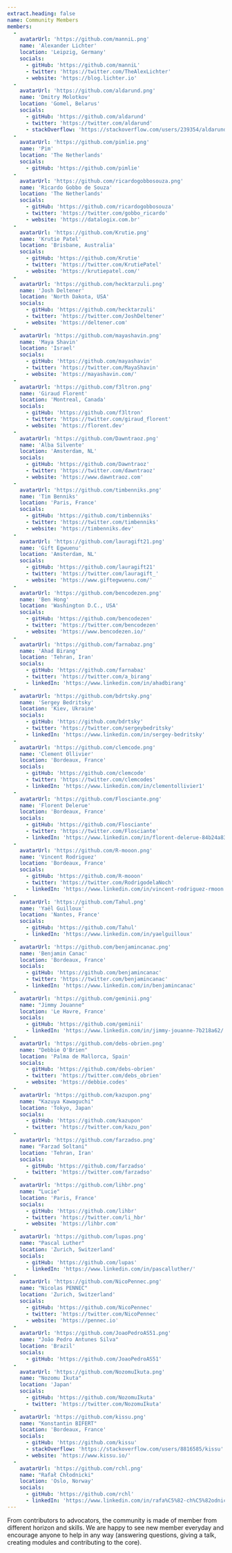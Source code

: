 ```yaml
---
extract.heading: false
name: Community Members
members:
  -
    avatarUrl: 'https://github.com/manniL.png'
    name: 'Alexander Lichter'
    location: 'Leipzig, Germany'
    socials:
      - gitHub: 'https://github.com/manniL'
      - twitter: 'https://twitter.com/TheAlexLichter'
      - website: 'https://blog.lichter.io'
  -
    avatarUrl: 'https://github.com/aldarund.png'
    name: 'Dmitry Molotkov'
    location: 'Gomel, Belarus'
    socials:
      - gitHub: 'https://github.com/aldarund'
      - twitter: 'https://twitter.com/aldarund'
      - stackOverflow: 'https://stackoverflow.com/users/239354/aldarund'
  -
    avatarUrl: 'https://github.com/pimlie.png'
    name: 'Pim'
    location: 'The Netherlands'
    socials:
      - gitHub: 'https://github.com/pimlie'
  -
    avatarUrl: 'https://github.com/ricardogobbosouza.png'
    name: 'Ricardo Gobbo de Souza'
    location: 'The Netherlands'
    socials:
      - gitHub: 'https://github.com/ricardogobbosouza'
      - twitter: 'https://twitter.com/gobbo_ricardo'
      - website: 'https://datalogix.com.br'
  -
    avatarUrl: 'https://github.com/Krutie.png'
    name: 'Krutie Patel'
    location: 'Brisbane, Australia'
    socials:
      - gitHub: 'https://github.com/Krutie'
      - twitter: 'https://twitter.com/KrutiePatel'
      - website: 'https://krutiepatel.com/'
  -
    avatarUrl: 'https://github.com/hecktarzuli.png'
    name: 'Josh Deltener'
    location: 'North Dakota, USA'
    socials:
      - gitHub: 'https://github.com/hecktarzuli'
      - twitter: 'https://twitter.com/JoshDeltener'
      - website: 'https://deltener.com'
  -
    avatarUrl: 'https://github.com/mayashavin.png'
    name: 'Maya Shavin'
    location: 'Israel'
    socials:
      - gitHub: 'https://github.com/mayashavin'
      - twitter: 'https://twitter.com/MayaShavin'
      - website: 'https://mayashavin.com/'
  -
    avatarUrl: 'https://github.com/f3ltron.png'
    name: 'Giraud Florent'
    location: 'Montreal, Canada'
    socials:
      - gitHub: 'https://github.com/f3ltron'
      - twitter: 'https://twitter.com/giraud_florent'
      - website: 'https://florent.dev'
  -
    avatarUrl: 'https://github.com/Dawntraoz.png'
    name: 'Alba Silvente'
    location: 'Amsterdam, NL'
    socials:
      - gitHub: 'https://github.com/Dawntraoz'
      - twitter: 'https://twitter.com/dawntraoz'
      - website: 'https://www.dawntraoz.com'
  -
    avatarUrl: 'https://github.com/timbenniks.png'
    name: 'Tim Benniks'
    location: 'Paris, France'
    socials:
      - gitHub: 'https://github.com/timbenniks'
      - twitter: 'https://twitter.com/timbenniks'
      - website: 'https://timbenniks.dev'
  -
    avatarUrl: 'https://github.com/lauragift21.png'
    name: 'Gift Egwuenu'
    location: 'Amsterdam, NL'
    socials:
      - gitHub: 'https://github.com/lauragift21'
      - twitter: 'https://twitter.com/lauragift_'
      - website: 'https://www.giftegwuenu.com/'
  -
    avatarUrl: 'https://github.com/bencodezen.png'
    name: 'Ben Hong'
    location: 'Washington D.C., USA'
    socials:
      - gitHub: 'https://github.com/bencodezen'
      - twitter: 'https://twitter.com/bencodezen'
      - website: 'https://www.bencodezen.io/'
  -
    avatarUrl: 'https://github.com/farnabaz.png'
    name: 'Ahad Birang'
    location: 'Tehran, Iran'
    socials:
      - gitHub: 'https://github.com/farnabaz'
      - twitter: 'https://twitter.com/a_birang'
      - linkedIn: 'https://www.linkedin.com/in/ahadbirang'
  -
    avatarUrl: 'https://github.com/bdrtsky.png'
    name: 'Sergey Bedritsky'
    location: 'Kiev, Ukraine'
    socials:
      - gitHub: 'https://github.com/bdrtsky'
      - twitter: 'https://twitter.com/sergeybedritsky'
      - linkedIn: 'https://www.linkedin.com/in/sergey-bedritsky'
  -
    avatarUrl: 'https://github.com/clemcode.png'
    name: 'Clement Ollivier'
    location: 'Bordeaux, France'
    socials:
      - gitHub: 'https://github.com/clemcode'
      - twitter: 'https://twitter.com/clemcodes'
      - linkedIn: 'https://www.linkedin.com/in/clementollivier1'
  -
    avatarUrl: 'https://github.com/Flosciante.png'
    name: 'Florent Delerue'
    location: 'Bordeaux, France'
    socials:
      - gitHub: 'https://github.com/Flosciante'
      - twitter: 'https://twitter.com/Flosciante'
      - linkedIn: 'https://www.linkedin.com/in/florent-delerue-84b24a83'
  -
    avatarUrl: 'https://github.com/R-mooon.png'
    name: 'Vincent Rodriguez'
    location: 'Bordeaux, France'
    socials:
      - gitHub: 'https://github.com/R-mooon'
      - twitter: 'https://twitter.com/RodrigodelaNoch'
      - linkedIn: 'https://www.linkedin.com/in/vincent-rodriguez-rmoon'
  -
    avatarUrl: 'https://github.com/Tahul.png'
    name: 'Yaël Guilloux'
    location: 'Nantes, France'
    socials:
      - gitHub: 'https://github.com/Tahul'
      - linkedIn: 'https://www.linkedin.com/in/yaelguilloux'
  -
    avatarUrl: 'https://github.com/benjamincanac.png'
    name: 'Benjamin Canac'
    location: 'Bordeaux, France'
    socials:
      - gitHub: 'https://github.com/benjamincanac'
      - twitter: 'https://twitter.com/benjamincanac'
      - linkedIn: 'https://www.linkedin.com/in/benjamincanac'
  -
    avatarUrl: 'https://github.com/geminii.png'
    name: "Jimmy Jouanne"
    location: 'Le Havre, France'
    socials:
      - gitHub: 'https://github.com/geminii'
      - linkedIn: 'https://www.linkedin.com/in/jimmy-jouanne-7b218a62/'
  -
    avatarUrl: 'https://github.com/debs-obrien.png'
    name: "Debbie O'Brien"
    location: 'Palma de Mallorca, Spain'
    socials:
      - gitHub: 'https://github.com/debs-obrien'
      - twitter: 'https://twitter.com/debs_obrien'
      - website: 'https://debbie.codes'
  -
    avatarUrl: 'https://github.com/kazupon.png'
    name: "Kazuya Kawaguchi"
    location: 'Tokyo, Japan'
    socials:
      - gitHub: 'https://github.com/kazupon'
      - twitter: 'https://twitter.com/kazu_pon'
  -
    avatarUrl: 'https://github.com/farzadso.png'
    name: "Farzad Soltani"
    location: 'Tehran, Iran'
    socials:
      - gitHub: 'https://github.com/farzadso'
      - twitter: 'https://twitter.com/farzadso'
  -
    avatarUrl: 'https://github.com/lihbr.png'
    name: "Lucie"
    location: 'Paris, France'
    socials:
      - gitHub: 'https://github.com/lihbr'
      - twitter: 'https://twitter.com/li_hbr'
      - website: 'https://lihbr.com'
  -
    avatarUrl: 'https://github.com/lupas.png'
    name: "Pascal Luther"
    location: 'Zurich, Switzerland'
    socials:
      - gitHub: 'https://github.com/lupas'
      - linkedIn: 'https://www.linkedin.com/in/pascalluther/'
  -
    avatarUrl: 'https://github.com/NicoPennec.png'
    name: "Nicolas PENNEC"
    location: 'Zurich, Switzerland'
    socials:
      - gitHub: 'https://github.com/NicoPennec'
      - twitter: 'https://twitter.com/NicoPennec'
      - website: 'https://pennec.io'
  -
    avatarUrl: 'https://github.com/JoaoPedroAS51.png'
    name: "João Pedro Antunes Silva"
    location: 'Brazil'
    socials:
      - gitHub: 'https://github.com/JoaoPedroAS51'
  -
    avatarUrl: 'https://github.com/NozomuIkuta.png'
    name: "Nozomu Ikuta"
    location: 'Japan'
    socials:
      - gitHub: 'https://github.com/NozomuIkuta'
      - twitter: 'https://twitter.com/NozomuIkuta'
  -
    avatarUrl: 'https://github.com/kissu.png'
    name: "Konstantin BIFERT"
    location: 'Bordeaux, France'
    socials:
      - gitHub: 'https://github.com/kissu'
      - stackOverflow: 'https://stackoverflow.com/users/8816585/kissu'
      - website: 'https://www.kissu.io/'
  -
    avatarUrl: 'https://github.com/rchl.png'
    name: "Rafał Chłodnicki"
    location: 'Oslo, Norway'
    socials:
      - gitHub: 'https://github.com/rchl'
      - linkedIn: 'https://www.linkedin.com/in/rafa%C5%82-ch%C5%82odnicki-1307b0b7/'
---
```


From contributors to advocators, the community is made of member from different horizon and skills. We are happy to see new member everyday and encourage anyone to help in any way (answering questions, giving a talk, creating modules and contributing to the core).
